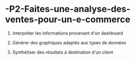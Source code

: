 # -P2-Faites-une-analyse-des-ventes-pour-un-e-commerce


1. Interpréter les informations provenant d'un dashboard

2. Générer des graphiques adaptés aux types de données

3. Synthétiser des résultats à destination d'un client

